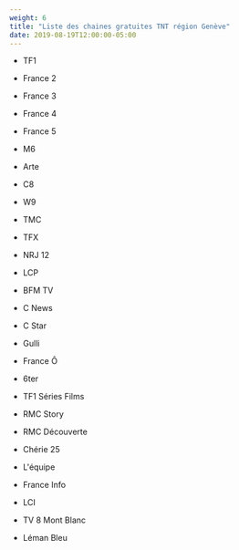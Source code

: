 ```yaml
---
weight: 6
title: "Liste des chaines gratuites TNT région Genève"
date: 2019-08-19T12:00:00-05:00
---
```

* TF1
* France 2
* France 3
* France 4
* France 5
* M6
* Arte
* C8
* W9
* TMC
* TFX
* NRJ 12
* LCP
* BFM TV
* C News
* C Star
* Gulli
* France Ô
* 6ter
* TF1 Séries Films
* RMC Story
* RMC Découverte
* Chérie 25
* L'équipe
* France Info
* LCI

* TV 8 Mont Blanc
* Léman Bleu
